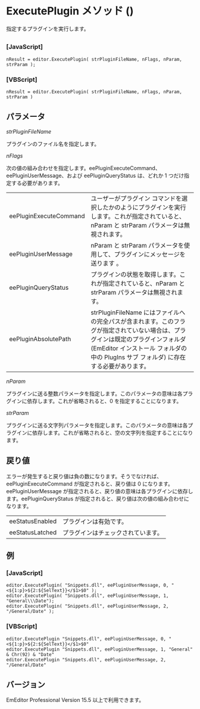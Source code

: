 # ExecutePlugin メソッド ()

指定するプラグインを実行します。

## 

### \[JavaScript\]

```
nResult = editor.ExecutePlugin( strPluginFileName, nFlags, nParam, strParam );
```

### \[VBScript\]

```
nResult = editor.ExecutePlugin( strPluginFileName, nFlags, nParam, strParam )
```

## パラメータ

_strPluginFileName_

プラグインのファイル名を指定します。

_nFlags_

次の値の組み合わせを指定します。eePluginExecuteCommand、eePluginUserMessage、および eePluginQueryStatus は、どれか 1 つだけ指定する必要があります。

|     |     |
| --- | --- |
| eePluginExecuteCommand | ユーザーがプラグイン コマンドを選択したかのようにプラグインを実行します。これが指定されていると、nParam と strParam パラメータは無視されます。 |
| eePluginUserMessage | nParam と strParam パラメータを使用して、プラグインにメッセージを送ります 。 |
| eePluginQueryStatus | プラグインの状態を取得します。これが指定されていると、nParam と strParam パラメータは無視されます。 |
| eePluginAbsolutePath | strPluginFileName にはファイルへの完全パスが含まれます。このフラグが指定されていない場合は、プラグインは既定のプラグインフォルダ (EmEditor インストール フォルダの中の PlugIns サブ フォルダ) に存在する必要があります。 |

_nParam_

プラグインに送る整数パラメータを指定します。このパラメータの意味は各プラグインに依存します。これが省略されると、0 を指定することになります。

_strParam_

プラグインに送る文字列パラメータを指定します。このパラメータの意味は各プラグインに依存します。これが省略されると、空の文字列を指定することになります。

## 戻り値

エラーが発生すると戻り値は負の数になります。そうでなければ、eePluginExecuteCommand が指定されると、戻り値は 0 になります。eePluginUserMessage が指定されると、戻り値の意味は各プラグインに依存します。eePluginQueryStatus が指定されると、戻り値は次の値の組み合わせになります。

|     |     |
| --- | --- |
| eeStatusEnabled | プラグインは有効です。 |
| eeStatusLatched | プラグインはチェックされています。 |

## 例

### \[JavaScript\]

```
editor.ExecutePlugin( "Snippets.dll", eePluginUserMessage, 0, "<${1:p}>${2:${SelText}}</$1>$0" );
editor.ExecutePlugin( "Snippets.dll", eePluginUserMessage, 1, "General\\\Date");
editor.ExecutePlugin( "Snippets.dll", eePluginUserMessage, 2, "/General/Date" );
```

### \[VBScript\]

```
editor.ExecutePlugin "Snippets.dll", eePluginUserMessage, 0, "<${1:p}>${2:${SelText}}</$1>$0"
editor.ExecutePlugin "Snippets.dll", eePluginUserMessage, 1, "General" & Chr(92) & "Date"
editor.ExecutePlugin "Snippets.dll", eePluginUserMessage, 2, "/General/Date"
```

## バージョン

EmEditor Professional Version 15.5 以上で利用できます。
